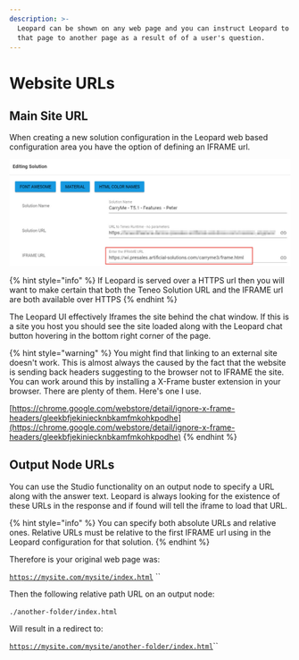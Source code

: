 ```yaml
---
description: >-
  Leopard can be shown on any web page and you can instruct Leopard to redirect
  that page to another page as a result of of a user's question.
---
```


# Website URLs

## Main Site URL

When creating a new solution configuration in the Leopard web based configuration area you have the option of defining an IFRAME url. 

![](../.gitbook/assets/iframe.jpg)

{% hint style="info" %}
If Leopard is served over a HTTPS url then you will want to make certain that both the Teneo Solution URL and the IFRAME url are both available over HTTPS 
{% endhint %}

The Leopard UI effectively Iframes the site behind the chat window.  If this is a site you host you should see the site loaded along with the Leopard chat button hovering in the bottom right corner of the page. 

{% hint style="warning" %}
You might find that linking to an external site doesn't work. This is almost always the caused by   the fact that the website is sending back headers suggesting to the browser not to IFRAME the site.  You can work around this by installing a X-Frame buster extension in your browser. There are plenty of them. Here's one I use.

[https://chrome.google.com/webstore/detail/ignore-x-frame-headers/gleekbfjekiniecknbkamfmkohkpodhe](https://chrome.google.com/webstore/detail/ignore-x-frame-headers/gleekbfjekiniecknbkamfmkohkpodhe)
{% endhint %}

## Output Node URLs

You can use the Studio functionality on an output node to specify a URL along with the answer text. Leopard is always looking for the existence of these URLs in the response and if found will tell the iframe to load that URL. 

{% hint style="info" %}
You can specify both absolute URLs and relative ones. Relative URLs must be relative to the first IFRAME url using in the Leopard configuration for that solution. 
{% endhint %}

Therefore is your original web page was: 

[`https://mysite.com/mysite/index.html`](https://mysite.com/mysite/index.html) ``

Then the following relative path URL on an output node: 

`./another-folder/index.html` 

Will result in a redirect to: 

[`https://mysite.com/mysite/another-folder/index.html`](https://mysite.com/mysite/another-folder/index.html)\`\`

